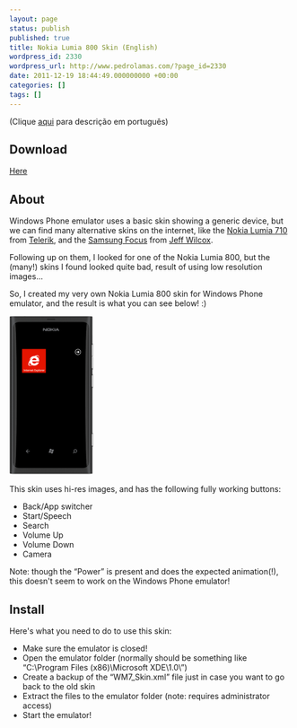 ```yaml
---
layout: page
status: publish
published: true
title: Nokia Lumia 800 Skin (English)
wordpress_id: 2330
wordpress_url: http://www.pedrolamas.com/?page_id=2330
date: 2011-12-19 18:44:49.000000000 +00:00
categories: []
tags: []
---
```

(Clique [aqui](/windows-phone/nokia-lumia-800-skin/) para descrição em português)

Download
--------

[Here](https://www.pedrolamas.com/windows-phone/nokia-lumia-800-skin/)

About
-----

Windows Phone emulator uses a basic skin showing a generic device, but we can find many alternative skins on the internet, like the [Nokia Lumia 710](http://blogs.telerik.com/blogs/posts/11-10-26/welcome-nokia-lumia-wp7-emulator-skin.aspx) from [Telerik](http://www.telerik.com/), and the [Samsung Focus](http://www.jeff.wilcox.name/2011/12/my-new-windows-phone-emulator-theme/) from [Jeff Wilcox](http://www.jeff.wilcox.name/).

Following up on them, I looked for one of the Nokia Lumia 800, but the (many!) skins I found looked quite bad, result of using low resolution images…

So, I created my very own Nokia Lumia 800 skin for Windows Phone emulator, and the result is what you can see below! :)

[![](/wp-content/uploads/2011/12/Nokia-Lumia-800-skin-for-Windows-Phone-Emulator-thumb.png "Nokia Lumia 800 skin for Windows Phone Emulator")](/wp-content/uploads/2011/12/Nokia-Lumia-800-skin-for-Windows-Phone-Emulator.png)

This skin uses hi-res images, and has the following fully working buttons:

-   Back/App switcher
-   Start/Speech
-   Search
-   Volume Up
-   Volume Down
-   Camera

Note: though the “Power” is present and does the expected animation(!), this doesn't seem to work on the Windows Phone emulator!

Install
-------

Here's what you need to do to use this skin:

-   Make sure the emulator is closed!
-   Open the emulator folder (normally should be something like “C:\\Program Files (x86)\\Microsoft XDE\\1.0\\”)
-   Create a backup of the “WM7\_Skin.xml” file just in case you want to go back to the old skin
-   Extract the files to the emulator folder (note: requires administrator access)
-   Start the emulator!

